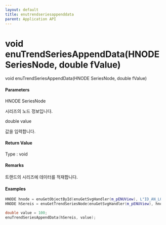 ```yaml
---
layout: default
title: enutrendseriesappenddata
parent: Application API
---
```

# void enuTrendSeriesAppendData\(HNODE SeriesNode, double fValue\)

void enuTrendSeriesAppendData\(HNODE SeriesNode, double fValue\)

#### Parameters

HNODE SeriesNode

시리즈의 노드 정보입니다.

double value

값을 입력합니다.

#### Return Value

Type : void

#### Remarks

트랜드의 시리즈에 데이터를 적재합니다.

#### Examples

```cpp
HNODE hnode = enuGetObjectById(enuGetSvgHandler(m_pENUView), L"ID_AN_LONGSTRIP");
HNODE hSereis = enuGetTrendSeriesNode(enuGetSvgHandler(m_pENUView), hnode, L"Series1");

double value = 100;
enuTrendSeriesAppendData(hSereis, value);
```




